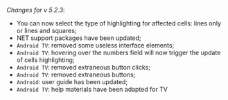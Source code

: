 _Changes for v 5.2.3_:
- You can now select the type of highlighting for affected cells: lines only or lines and squares;
- NET support packages have been updated;
- `Android TV`: removed some useless interface elements;
- `Android TV`: hovering over the numbers field will now trigger the update of cells highlighting;
- `Android TV`: removed extraneous button clicks;
- `Android TV`: removed extraneous buttons;
- `Android`: user guide has been updated;
- `Android TV`: help materials have been adapted for TV
